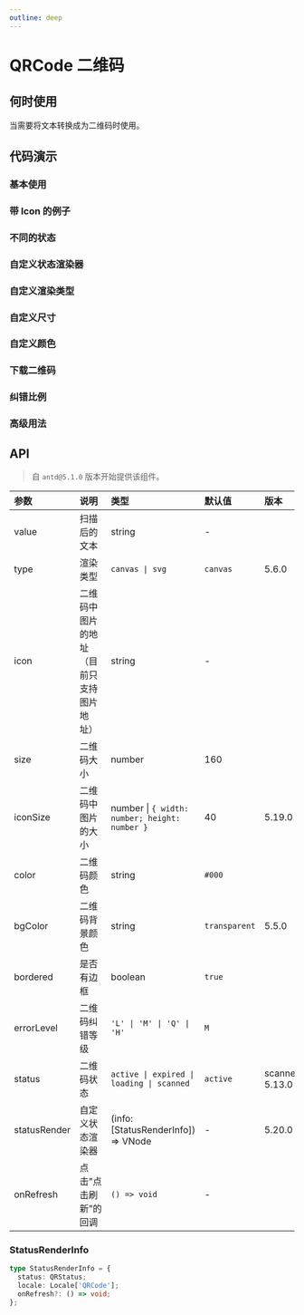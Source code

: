 ```yaml
---
outline: deep
---
```


# QRCode 二维码

## 何时使用

当需要将文本转换成为二维码时使用。

## 代码演示

### 基本使用

<demo vue="qrcode/base.vue"></demo>

### 带 Icon 的例子

<demo vue="qrcode/icon.vue"></demo>

### 不同的状态

<demo vue="qrcode/status.vue"></demo>

### 自定义状态渲染器

<demo vue="qrcode/customStatusRender.vue" version="5.20.0"></demo>

### 自定义渲染类型

<demo vue="qrcode/type.vue"></demo>

### 自定义尺寸

<demo vue="qrcode/customSize.vue"></demo>

### 自定义颜色

<demo vue="qrcode/customColor.vue"></demo>

### 下载二维码

<demo vue="qrcode/download.vue"></demo>

### 纠错比例

<demo vue="qrcode/errorlevel.vue"></demo>

### 高级用法

<demo vue="qrcode/Popover.vue"></demo>

## API

> 自 `antd@5.1.0` 版本开始提供该组件。

| 参数 | 说明 | 类型 | 默认值 | 版本 |
| :-- | :-- | :-- | :-- | :-- |
| value | 扫描后的文本 | string | - |
| type | 渲染类型 | `canvas \| svg ` | `canvas` | 5.6.0 |
| icon | 二维码中图片的地址（目前只支持图片地址） | string | - |
| size | 二维码大小 | number | 160 |
| iconSize | 二维码中图片的大小 | number \| `{ width: number; height: number }` | 40 | 5.19.0 |
| color | 二维码颜色 | string | `#000` |
| bgColor | 二维码背景颜色 | string | `transparent` | 5.5.0 |
| bordered | 是否有边框 | boolean | `true` |
| errorLevel | 二维码纠错等级 | `'L' \| 'M' \| 'Q' \| 'H' ` | `M` |
| status | 二维码状态 | `active \| expired \| loading \| scanned` | `active` | scanned: 5.13.0 |
| statusRender | 自定义状态渲染器 | (info: [StatusRenderInfo]) => VNode | - | 5.20.0 |
| onRefresh | 点击"点击刷新"的回调 | `() => void` | - |

### StatusRenderInfo

```typescript
type StatusRenderInfo = {
  status: QRStatus;
  locale: Locale['QRCode'];
  onRefresh?: () => void;
};
```
